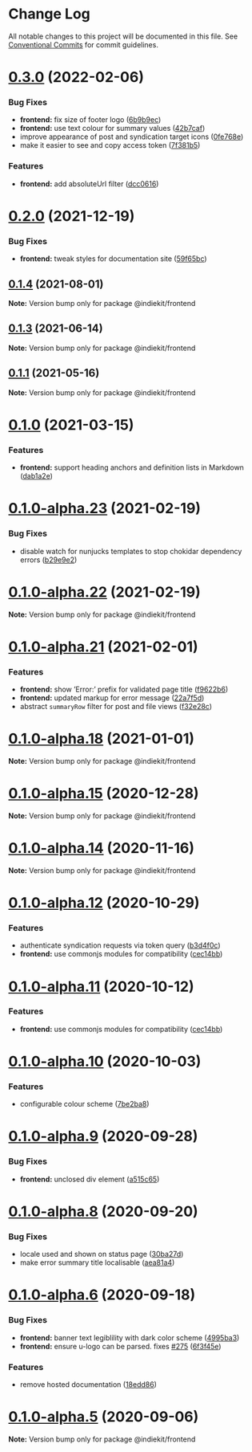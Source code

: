 # Change Log

All notable changes to this project will be documented in this file.
See [Conventional Commits](https://conventionalcommits.org) for commit guidelines.

# [0.3.0](https://github.com/getindiekit/indiekit/compare/v0.2.0...v0.3.0) (2022-02-06)


### Bug Fixes

* **frontend:** fix size of footer logo ([6b9b9ec](https://github.com/getindiekit/indiekit/commit/6b9b9ec4487e02b5539910b074febc018555d857))
* **frontend:** use text colour for summary values ([42b7caf](https://github.com/getindiekit/indiekit/commit/42b7cafe701274123cce7a8066433e92394614d2))
* improve appearance of post and syndication target icons ([0fe768e](https://github.com/getindiekit/indiekit/commit/0fe768ee0fd79421bb05ad3edae0c1931061abb0))
* make it easier to see and copy access token ([7f381b5](https://github.com/getindiekit/indiekit/commit/7f381b571e774b14f6a95a4b7fe8c27feab57a81))


### Features

* **frontend:** add absoluteUrl filter ([dcc0616](https://github.com/getindiekit/indiekit/commit/dcc061631953d96f689a9f3a283e09c5885694f7))





# [0.2.0](https://github.com/getindiekit/indiekit/compare/v0.1.4...v0.2.0) (2021-12-19)


### Bug Fixes

* **frontend:** tweak styles for documentation site ([59f65bc](https://github.com/getindiekit/indiekit/commit/59f65bc499fd48a8d23add34c32cd7880d36cd9b))





## [0.1.4](https://github.com/getindiekit/indiekit/compare/v0.1.3...v0.1.4) (2021-08-01)

**Note:** Version bump only for package @indiekit/frontend





## [0.1.3](https://github.com/getindiekit/indiekit/compare/v0.1.2...v0.1.3) (2021-06-14)

**Note:** Version bump only for package @indiekit/frontend





## [0.1.1](https://github.com/getindiekit/indiekit/compare/v0.1.0...v0.1.1) (2021-05-16)

**Note:** Version bump only for package @indiekit/frontend





# [0.1.0](https://github.com/getindiekit/indiekit/compare/v0.1.0-alpha.23...v0.1.0) (2021-03-15)


### Features

* **frontend:** support heading anchors and definition lists in Markdown ([dab1a2e](https://github.com/getindiekit/indiekit/commit/dab1a2edee4fbf7e9dc6b8c7543965a9a63a43d2))





# [0.1.0-alpha.23](https://github.com/getindiekit/indiekit/compare/v0.1.0-alpha.22...v0.1.0-alpha.23) (2021-02-19)


### Bug Fixes

* disable watch for nunjucks templates to stop chokidar dependency errors ([b29e9e2](https://github.com/getindiekit/indiekit/commit/b29e9e2e6ed949ab4659bf631ff6b5577232504a))





# [0.1.0-alpha.22](https://github.com/getindiekit/indiekit/compare/v0.1.0-alpha.21...v0.1.0-alpha.22) (2021-02-19)

**Note:** Version bump only for package @indiekit/frontend





# [0.1.0-alpha.21](https://github.com/getindiekit/indiekit/compare/v0.1.0-alpha.20...v0.1.0-alpha.21) (2021-02-01)


### Features

* **frontend:** show ’Error:’ prefix for validated page title ([f9622b6](https://github.com/getindiekit/indiekit/commit/f9622b69ad5f57bef2742d0c51d5b23667b3b815))
* **frontend:** updated markup for error message ([22a7f5d](https://github.com/getindiekit/indiekit/commit/22a7f5d76d26ac3cdc2f97b82bd824d575011625))
* abstract `summaryRow` filter for post and file views ([f32e28c](https://github.com/getindiekit/indiekit/commit/f32e28ce2640c6c3319276bbfbb077220a0e4b9e))





# [0.1.0-alpha.18](https://github.com/getindiekit/indiekit/compare/v0.1.0-alpha.17...v0.1.0-alpha.18) (2021-01-01)

**Note:** Version bump only for package @indiekit/frontend





# [0.1.0-alpha.15](https://github.com/getindiekit/indiekit/compare/v0.1.0-alpha.14...v0.1.0-alpha.15) (2020-12-28)

**Note:** Version bump only for package @indiekit/frontend





# [0.1.0-alpha.14](https://github.com/getindiekit/indiekit/compare/v0.1.0-alpha.13...v0.1.0-alpha.14) (2020-11-16)

**Note:** Version bump only for package @indiekit/frontend





# [0.1.0-alpha.12](https://github.com/getindiekit/indiekit/compare/v0.1.0-alpha.10...v0.1.0-alpha.12) (2020-10-29)


### Features

* authenticate syndication requests via token query ([b3d4f0c](https://github.com/getindiekit/indiekit/commit/b3d4f0cd0496e5edff9958a3e0166d840830d547))
* **frontend:** use commonjs modules for compatibility ([cec14bb](https://github.com/getindiekit/indiekit/commit/cec14bb31850814073faf9b99e08354527f6ac50))





# [0.1.0-alpha.11](https://github.com/getindiekit/indiekit/compare/v0.1.0-alpha.10...v0.1.0-alpha.11) (2020-10-12)


### Features

* **frontend:** use commonjs modules for compatibility ([cec14bb](https://github.com/getindiekit/indiekit/commit/cec14bb31850814073faf9b99e08354527f6ac50))





# [0.1.0-alpha.10](https://github.com/getindiekit/indiekit/compare/v0.1.0-alpha.9...v0.1.0-alpha.10) (2020-10-03)


### Features

* configurable colour scheme ([7be2ba8](https://github.com/getindiekit/indiekit/commit/7be2ba8d103cc63469c98b242ebda029f78b723a))





# [0.1.0-alpha.9](https://github.com/getindiekit/indiekit/compare/v0.1.0-alpha.8...v0.1.0-alpha.9) (2020-09-28)


### Bug Fixes

* **frontend:** unclosed div element ([a515c65](https://github.com/getindiekit/indiekit/commit/a515c651483e8c8b8129d28a338b24d095876ab9))





# [0.1.0-alpha.8](https://github.com/getindiekit/indiekit/compare/v0.1.0-alpha.7...v0.1.0-alpha.8) (2020-09-20)


### Bug Fixes

* locale used and shown on status page ([30ba27d](https://github.com/getindiekit/indiekit/commit/30ba27d8cb215e703078b1fe90600962d4ffbcd5))
* make error summary title localisable ([aea81a4](https://github.com/getindiekit/indiekit/commit/aea81a47b658cdf42a3ad409ca2e2548925e2ee5))





# [0.1.0-alpha.6](https://github.com/getindiekit/indiekit/compare/v0.1.0-alpha.4...v0.1.0-alpha.6) (2020-09-18)


### Bug Fixes

* **frontend:** banner text legiblility with dark color scheme ([4995ba3](https://github.com/getindiekit/indiekit/commit/4995ba39d4c1dd105f7bfa0782a7a71329812f24))
* **frontend:** ensure u-logo can be parsed. fixes [#275](https://github.com/getindiekit/indiekit/issues/275) ([6f3f45e](https://github.com/getindiekit/indiekit/commit/6f3f45e05ddf191c5d4c57482b085cc6ff5912b9))


### Features

* remove hosted documentation ([18edd86](https://github.com/getindiekit/indiekit/commit/18edd865f12fc146b8767772002d8e0b7cba20ba))





# [0.1.0-alpha.5](https://github.com/getindiekit/indiekit/compare/v0.1.0-alpha.4...v0.1.0-alpha.5) (2020-09-06)

**Note:** Version bump only for package @indiekit/frontend
